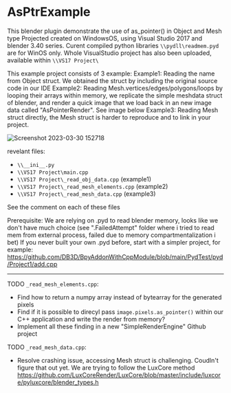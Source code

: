 # AsPtrExample
This blender plugin demonstrate the use of as_pointer() in Object and Mesh type
Projected created on WindowsOS, using Visual Studio 2017 and blender 3.40 series. 
Curent compiled python libraries `\\pydll\readmem.pyd` are for WinOS only.
Whole VisualStudio project has also been uploaded, available within `\\VS17 Project\`

This example project consists of 3 example:
Example1: Reading the name from Object struct. We obtained the struct by including the original source code in our IDE
Example2: Reading Mesh.vertices/edges/polygons/loops by looping their arrays within memory, we replicate the simple meshdata struct of blender, and render a quick image that we load back in an new image data called "AsPointerRender". See image below
Example3: Reading Mesh struct directly, the Mesh struct is harder to reproduce and to link in your project.

![Screenshot 2023-03-30 152718](https://user-images.githubusercontent.com/56720730/228869371-422ea721-bdf5-433e-9312-0f7000520a51.jpg)

revelant files:
- `\\__ini__.py`
- `\\VS17 Project\main.cpp`
- `\\VS17 Project\_read_obj_data.cpp` (example1)
- `\\VS17 Project\_read_mesh_elements.cpp` (example2)
- `\\VS17 Project\_read_mesh_data.cpp` (example3)  

See the comment on each of these files

Prerequisite:
We are relying on .pyd to read blender memory, looks like we don't have much choice (see ".FailedAttempt" folder where i tried to read mem from external process, failed due to memory compartmentalization i bet) If you never built your own .pyd before, start with a simpler project, for example:
https://github.com/DB3D/BpyAddonWithCppModule/blob/main/PydTest/pyd/Project1/add.cpp

------------------------------------------------------------------------------------------------------

TODO `_read_mesh_elements.cpp`:

- Find how to return a numpy array instead of bytearray for the generated pixels
- Find if it is possible to direcyl pass `image.pixels.as_pointer()` within our C++ application and write the render from memory?
- Implement all these finding in a new "SimpleRenderEngine" Github project

TODO `_read_mesh_data.cpp`:

- Resolve crashing issue, accessing Mesh struct is challenging. Coudln't figure that out yet. We are trying to follow the LuxCore method  https://github.com/LuxCoreRender/LuxCore/blob/master/include/luxcore/pyluxcore/blender_types.h



